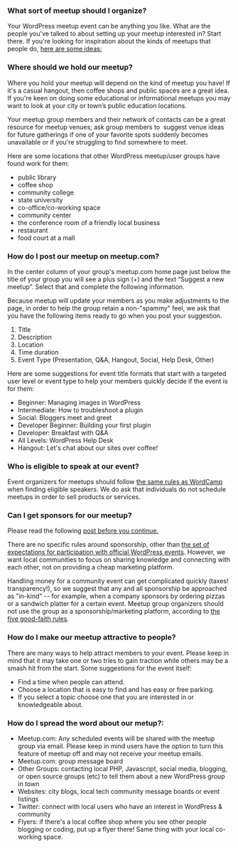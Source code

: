 ### What sort of meetup should I organize?

Your WordPress meetup event can be anything you like. What are the people you've talked to about setting up your meetup interested in? Start there.  If you're looking for inspiration about the kinds of meetups that people do, [here are some ideas:](https://make.wordpress.org/community/handbook/meetup-organizer-handbook/planning-a-variety-of-events/)

### Where should we hold our meetup?

Where you hold your meetup will depend on the kind of meetup you have! If it's a casual hangout, then coffee shops and public spaces are a great idea. If you're keen on doing some educational or informational meetups you may want to look at your city or town’s public education locations.

Your meetup group members and their network of contacts can be a great resource for meetup venues; ask group members to  suggest venue ideas for future gatherings if one of your favorite spots suddenly becomes unavailable or if you're struggling to find somewhere to meet.

Here are some locations that other WordPress meetup/user groups have found work for them:

*   public library
*   coffee shop
*   community college
*   state university
*   co-office/co-working space
*   community center
*   the conference room of a friendly local business
*   restaurant
*   food court at a mall


### How do I post our meetup on meetup.com?

In the center column of your group's meetup.com home page just below the title of your group you will see a plus sign (+) and the text “Suggest a new meetup”. Select that and complete the following information.

Because meetup will update your members as you make adjustments to the page, in order to help the group retain a non-"spammy" feel, we ask that you have the following items ready to go when you post your suggestion.

1.  Title
2.  Description
3.  Location
4.  Time duration
5.  Event Type (Presentation, Q&A, Hangout, Social, Help Desk, Other)

Here are some suggestions for event title formats that start with a targeted user level or event type to help your members quickly decide if the event is for them:

*   Beginner: Managing images in WordPress
*   Intermediate: How to troubleshoot a plugin
*   Social: Bloggers meet and greet
*   Developer Beginner: Building your first plugin
*   Developer: Breakfast with Q&A
*   All Levels: WordPress Help Desk
*   Hangout: Let's chat about our sites over coffee!


### Who is eligible to speak at our event?

Event organizers for meetups should follow [the same rules as WordCamp](https://make.wordpress.org/community/handbook/wordcamp-organizer-handbook/planning-details/speakers/) when finding eligible speakers. We do ask that individuals do not schedule meetups in order to sell products or services.

### Can I get sponsors for our meetup?

Please read the following [post before you continue.](http://make.wordpress.org/community/2014/05/07/meetup-sponsorships-and-other-local-community-stuff/)

There are no specific rules around sponsorship, other than [the set of expectations for participation with official WordPress events](https://make.wordpress.org/community/handbook/wordcamp-organizer-handbook/become-an-organizer/representing-wordpress/). However, we want local communities to focus on sharing knowledge and connecting with each other, not on providing a cheap marketing platform.

Handling money for a community event can get complicated quickly (taxes! transparency!), so we suggest that any and all sponsorship be approached as "in-kind" -- for example, when a company sponsors by ordering pizzas or a sandwich platter for a certain event. Meetup group organizers should not use the group as a sponsorship/marketing platform, according to [the five good-faith rules](https://make.wordpress.org/community/meetups/).

### How do I make our meetup attractive to people?

There are many ways to help attract members to your event. Please keep in mind that it may take one or two tries to gain traction while others may be a smash hit from the start. Some suggestions for the event itself:

*   Find a time when people can attend.
*   Choose a location that is easy to find and has easy or free parking.
*   If you select a topic choose one that you are interested in or knowledgeable about.

### How do I spread the word about our metup?:

*   Meetup.com: Any scheduled events will be shared with the meetup group via email. Please keep in mind users have the option to turn this feature of meetup off and may not receive your meetup emails.
*   Meetup.com: group message board
*   Other Groups: contacting local PHP, Javascript, social media, blogging, or open source groups (etc) to tell them about a new WordPress group in town
*   Websites: city blogs, local tech community message boards or event listings
*   Twitter: connect with local users who have an interest in WordPress & community
*   Flyers: if there's a local coffee shop where you see other people blogging or coding, put up a flyer there! Same thing with your local co-working space.
